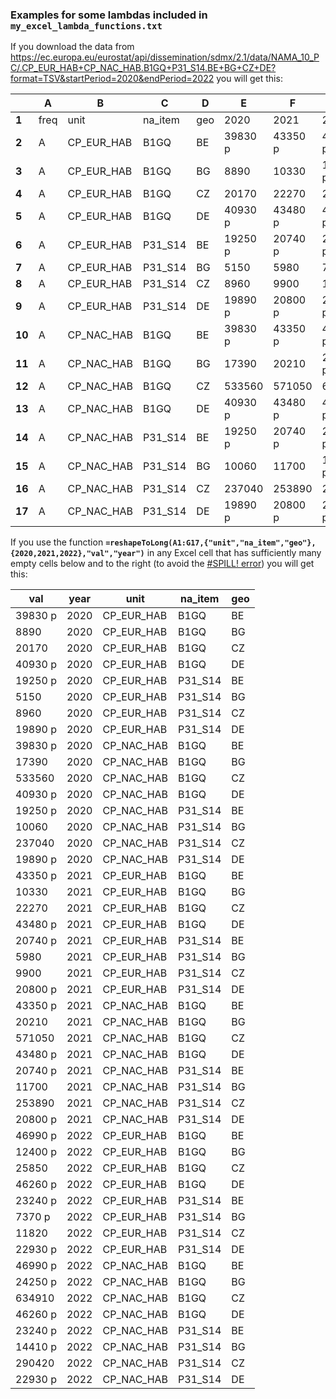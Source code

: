 ### Examples for some lambdas included in `my_excel_lambda_functions.txt`

If you download the data from https://ec.europa.eu/eurostat/api/dissemination/sdmx/2.1/data/NAMA_10_PC/.CP_EUR_HAB+CP_NAC_HAB.B1GQ+P31_S14.BE+BG+CZ+DE?format=TSV&startPeriod=2020&endPeriod=2022
you will get this:

|         | A     | B           | C        | D    | E        | F        | G        |
|---------|-------|-------------|----------|------|----------|----------|----------|
| **1**   | freq  | unit        | na_item  | geo  | 2020     | 2021     | 2022     |
| **2**   | A     | CP_EUR_HAB  | B1GQ     | BE   | 39830 p  | 43350 p  | 46990 p  |
| **3**   | A     | CP_EUR_HAB  | B1GQ     | BG   | 8890     | 10330    | 12400 p  |
| **4**   | A     | CP_EUR_HAB  | B1GQ     | CZ   | 20170    | 22270    | 25850    |
| **5**   | A     | CP_EUR_HAB  | B1GQ     | DE   | 40930 p  | 43480 p  | 46260 p  |
| **6**   | A     | CP_EUR_HAB  | P31_S14  | BE   | 19250 p  | 20740 p  | 23240 p  |
| **7**   | A     | CP_EUR_HAB  | P31_S14  | BG   | 5150     | 5980     | 7370 p   |
| **8**   | A     | CP_EUR_HAB  | P31_S14  | CZ   | 8960     | 9900     | 11820    |
| **9**   | A     | CP_EUR_HAB  | P31_S14  | DE   | 19890 p  | 20800 p  | 22930 p  |
| **10**  | A     | CP_NAC_HAB  | B1GQ     | BE   | 39830 p  | 43350 p  | 46990 p  |
| **11**  | A     | CP_NAC_HAB  | B1GQ     | BG   | 17390    | 20210    | 24250 p  |
| **12**  | A     | CP_NAC_HAB  | B1GQ     | CZ   | 533560   | 571050   | 634910   |
| **13**  | A     | CP_NAC_HAB  | B1GQ     | DE   | 40930 p  | 43480 p  | 46260 p  |
| **14**  | A     | CP_NAC_HAB  | P31_S14  | BE   | 19250 p  | 20740 p  | 23240 p  |
| **15**  | A     | CP_NAC_HAB  | P31_S14  | BG   | 10060    | 11700    | 14410 p  |
| **16**  | A     | CP_NAC_HAB  | P31_S14  | CZ   | 237040   | 253890   | 290420   |
| **17**  | A     | CP_NAC_HAB  | P31_S14  | DE   | 19890 p  | 20800 p  | 22930 p  |

If you use the function **`=reshapeToLong(A1:G17,{"unit","na_item","geo"},{2020,2021,2022},"val","year")`** in any Excel cell that has sufficiently many
empty cells below and to the right (to avoid the [#SPILL! error](https://support.microsoft.com/en-us/office/how-to-correct-a-spill-error-ffe0f555-b479-4a17-a6e2-ef9cc9ad4023#:~:text=This%20error%20occurs%20when%20the,the%20obstructing%20cell(s).)) you will get this:

| val      | year  | unit        | na_item  | geo  |
|----------|-------|-------------|----------|------|
| 39830 p  | 2020  | CP_EUR_HAB  | B1GQ     | BE   |
| 8890     | 2020  | CP_EUR_HAB  | B1GQ     | BG   |
| 20170    | 2020  | CP_EUR_HAB  | B1GQ     | CZ   |
| 40930 p  | 2020  | CP_EUR_HAB  | B1GQ     | DE   |
| 19250 p  | 2020  | CP_EUR_HAB  | P31_S14  | BE   |
| 5150     | 2020  | CP_EUR_HAB  | P31_S14  | BG   |
| 8960     | 2020  | CP_EUR_HAB  | P31_S14  | CZ   |
| 19890 p  | 2020  | CP_EUR_HAB  | P31_S14  | DE   |
| 39830 p  | 2020  | CP_NAC_HAB  | B1GQ     | BE   |
| 17390    | 2020  | CP_NAC_HAB  | B1GQ     | BG   |
| 533560   | 2020  | CP_NAC_HAB  | B1GQ     | CZ   |
| 40930 p  | 2020  | CP_NAC_HAB  | B1GQ     | DE   |
| 19250 p  | 2020  | CP_NAC_HAB  | P31_S14  | BE   |
| 10060    | 2020  | CP_NAC_HAB  | P31_S14  | BG   |
| 237040   | 2020  | CP_NAC_HAB  | P31_S14  | CZ   |
| 19890 p  | 2020  | CP_NAC_HAB  | P31_S14  | DE   |
| 43350 p  | 2021  | CP_EUR_HAB  | B1GQ     | BE   |
| 10330    | 2021  | CP_EUR_HAB  | B1GQ     | BG   |
| 22270    | 2021  | CP_EUR_HAB  | B1GQ     | CZ   |
| 43480 p  | 2021  | CP_EUR_HAB  | B1GQ     | DE   |
| 20740 p  | 2021  | CP_EUR_HAB  | P31_S14  | BE   |
| 5980     | 2021  | CP_EUR_HAB  | P31_S14  | BG   |
| 9900     | 2021  | CP_EUR_HAB  | P31_S14  | CZ   |
| 20800 p  | 2021  | CP_EUR_HAB  | P31_S14  | DE   |
| 43350 p  | 2021  | CP_NAC_HAB  | B1GQ     | BE   |
| 20210    | 2021  | CP_NAC_HAB  | B1GQ     | BG   |
| 571050   | 2021  | CP_NAC_HAB  | B1GQ     | CZ   |
| 43480 p  | 2021  | CP_NAC_HAB  | B1GQ     | DE   |
| 20740 p  | 2021  | CP_NAC_HAB  | P31_S14  | BE   |
| 11700    | 2021  | CP_NAC_HAB  | P31_S14  | BG   |
| 253890   | 2021  | CP_NAC_HAB  | P31_S14  | CZ   |
| 20800 p  | 2021  | CP_NAC_HAB  | P31_S14  | DE   |
| 46990 p  | 2022  | CP_EUR_HAB  | B1GQ     | BE   |
| 12400 p  | 2022  | CP_EUR_HAB  | B1GQ     | BG   |
| 25850    | 2022  | CP_EUR_HAB  | B1GQ     | CZ   |
| 46260 p  | 2022  | CP_EUR_HAB  | B1GQ     | DE   |
| 23240 p  | 2022  | CP_EUR_HAB  | P31_S14  | BE   |
| 7370 p   | 2022  | CP_EUR_HAB  | P31_S14  | BG   |
| 11820    | 2022  | CP_EUR_HAB  | P31_S14  | CZ   |
| 22930 p  | 2022  | CP_EUR_HAB  | P31_S14  | DE   |
| 46990 p  | 2022  | CP_NAC_HAB  | B1GQ     | BE   |
| 24250 p  | 2022  | CP_NAC_HAB  | B1GQ     | BG   |
| 634910   | 2022  | CP_NAC_HAB  | B1GQ     | CZ   |
| 46260 p  | 2022  | CP_NAC_HAB  | B1GQ     | DE   |
| 23240 p  | 2022  | CP_NAC_HAB  | P31_S14  | BE   |
| 14410 p  | 2022  | CP_NAC_HAB  | P31_S14  | BG   |
| 290420   | 2022  | CP_NAC_HAB  | P31_S14  | CZ   |
| 22930 p  | 2022  | CP_NAC_HAB  | P31_S14  | DE   |

